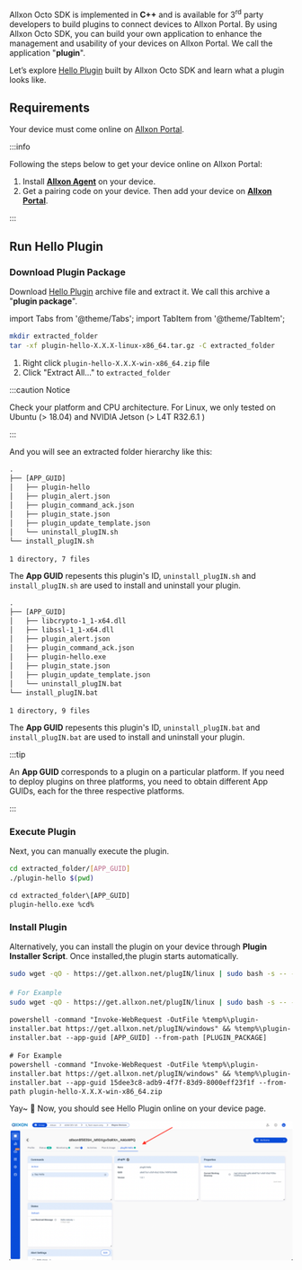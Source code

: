Allxon Octo SDK is implemented in **C++** and is available for 3<sup>rd</sup> party developers to build plugins to connect devices to Allxon Portal. By using Allxon Octo SDK, you can build your own application to enhance the management and usability of your devices on Allxon Portal. We call the application "**plugin**".

Let’s explore [Hello Plugin](https://github.com/allxon/plugIN-hello/releases) built by Allxon Octo SDK and learn what a plugin looks like.

## Requirements

Your device must come online on [Allxon Portal](https://dms.allxon.com/next/signin).

:::info

Following the steps below to get your device online on Allxon Portal:
1. Install [**Allxon Agent**](https://www.allxon.com/knowledge/install-allxon-agent-via-command-prompt) on your device.
2. Get a pairing code on your device. Then add your device on [**Allxon Portal**](https://dms.allxon.com/next/signin).

:::

## Run Hello Plugin

### Download Plugin Package

Download [Hello Plugin](https://github.com/allxon/plugIN-hello/releases) archive file and extract it. We call this archive a "**plugin package**".

import Tabs from '@theme/Tabs'; import TabItem from '@theme/TabItem';

<Tabs>
<TabItem value="bash" label="Linux">

```bash
mkdir extracted_folder
tar -xf plugin-hello-X.X.X-linux-x86_64.tar.gz -C extracted_folder
```

</TabItem>
<TabItem value="cmd" label="Windows">

1. Right click `plugin-hello-X.X.X-win-x86_64.zip` file 
2. Click "Extract All..." to `extracted_folder`

</TabItem>
</Tabs>

:::caution Notice

Check your platform and CPU architecture. For Linux, we only tested on Ubuntu (> 18.04) and NVIDIA Jetson (> L4T R32.6.1 )

:::

And you will see an extracted folder hierarchy like this:

<Tabs>
<TabItem value="bash" label="Linux">

```
.
├── [APP_GUID]
│   ├── plugin-hello
│   ├── plugin_alert.json
│   ├── plugin_command_ack.json
│   ├── plugin_state.json
│   ├── plugin_update_template.json
│   └── uninstall_plugIN.sh
└── install_plugIN.sh

1 directory, 7 files
```
The **App GUID** repesents this plugin's ID, `uninstall_plugIN.sh` and `install_plugIN.sh` are used to install and uninstall your plugin.


</TabItem>
<TabItem value="cmd" label="Windows">

```
.
├── [APP_GUID]
│   ├── libcrypto-1_1-x64.dll
│   ├── libssl-1_1-x64.dll
│   ├── plugin_alert.json
│   ├── plugin_command_ack.json
│   ├── plugin-hello.exe
│   ├── plugin_state.json
│   ├── plugin_update_template.json
│   └── uninstall_plugIN.bat
└── install_plugIN.bat

1 directory, 9 files
```
The **App GUID** repesents this plugin's ID, `uninstall_plugIN.bat` and `install_plugIN.bat` are used to install and uninstall your plugin.

</TabItem>
</Tabs>

:::tip

An **App GUID** corresponds to a plugin on a particular platform. If you need to deploy plugins on three platforms, you need to obtain different App GUIDs, each for the three respective platforms.

:::

### Execute Plugin 
Next, you can manually execute the plugin.

<Tabs>
<TabItem value="bash" label="Linux">

```bash
cd extracted_folder/[APP_GUID]
./plugin-hello $(pwd)
```

</TabItem>
<TabItem value="cmd" label="Windows">

```batch
cd extracted_folder\[APP_GUID]
plugin-hello.exe %cd%
```
</TabItem>
</Tabs>

### Install Plugin 
Alternatively, you can install the plugin on your device through **Plugin Installer Script**. Once installed,the plugin starts automatically.

<Tabs>
<TabItem value="bash" label="Linux">

```bash
sudo wget -qO - https://get.allxon.net/plugIN/linux | sudo bash -s -- --app-guid [APP_GUID] --from-path [PLUGIN_PACKAGE]

# For Example
sudo wget -qO - https://get.allxon.net/plugIN/linux | sudo bash -s -- --app-guid a8e873a1-e5df-43a2-928a-745ff9c94dfb --from-path plugin-hello-X.X.X-linux-x86_64.tar.gz
```

</TabItem>
<TabItem value="cmd" label="Windows">

```batch
powershell -command "Invoke-WebRequest -OutFile %temp%\plugin-installer.bat https://get.allxon.net/plugIN/windows" && %temp%\plugin-installer.bat --app-guid [APP_GUID] --from-path [PLUGIN_PACKAGE] 

# For Example
powershell -command "Invoke-WebRequest -OutFile %temp%\plugin-installer.bat https://get.allxon.net/plugIN/windows" && %temp%\plugin-installer.bat --app-guid 15dee3c8-adb9-4f7f-83d9-8000eff23f1f --from-path plugin-hello-X.X.X-win-x86_64.zip 
```
</TabItem>
</Tabs>

Yay~ 🥳 Now, you should see Hello Plugin online on your device page.

![screenshot_hello_plugin_finished](../_img/screenshot_hello_plugin_finished.png)
<!-- 2. Apply a `plugin_credential.json` of plugin from Allxon. -->
